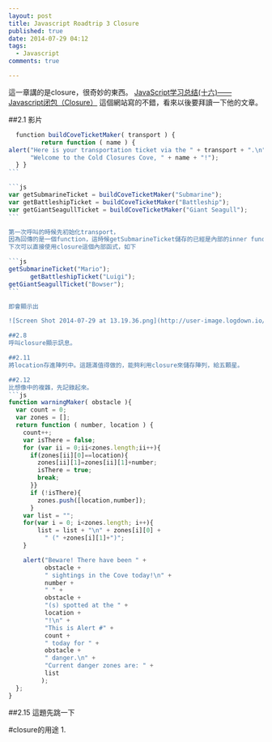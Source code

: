 ```yaml
---
layout: post
title: Javascript Roadtrip 3 Closure
published: true
date: 2014-07-29 04:12
tags:
  - Javascript
comments: true

---
```

這一章講的是closure，很奇妙的東西。
[JavaScript学习总结(十六)——Javascript闭包（Closure）](http://www.cnblogs.com/xdp-gacl/p/3703876.html)
這個網站寫的不錯，看來以後要拜讀一下他的文章。

##2.1 影片
```js
￼￼function buildCoveTicketMaker( transport ) {
         return function ( name ) {
alert("Here is your transportation ticket via the " + transport + ".\n" +
      "Welcome to the Cold Closures Cove, " + name + "!");
￼￼} }
```￼

```js￼
var getSubmarineTicket = buildCoveTicketMaker("Submarine");
var getBattleshipTicket = buildCoveTicketMaker("Battleship");
var getGiantSeagullTicket = buildCoveTicketMaker("Giant Seagull");
```￼

第一次呼叫的時候先初始化transport，
因為回傳的是一個function，這時候getSubmarineTicket儲存的已經是內部的inner function，又稱為closure。
下次可以直接使用closure這個內部函式，如下

```js￼
getSubmarineTicket("Mario");
￼￼￼￼￼￼getBattleshipTicket("Luigi");
getGiantSeagullTicket("Bowser");
```￼

即會顯示出

![Screen Shot 2014-07-29 at 13.19.36.png](http://user-image.logdown.io/user/6619/blog/6590/post/211815/AprhkyhjSF6LexQr6iGl_Screen%20Shot%202014-07-29%20at%2013.19.36.png)

##2.8
呼叫closure顯示訊息。

##2.11
將location存進陣列中。這題滿值得做的，能夠利用closure來儲存陣列，給五顆星。

##2.12
比想像中的複雜，先記錄起來。
```js
function warningMaker( obstacle ){
  var count = 0;
  var zones = [];
  return function ( number, location ) {
    count++;
    var isThere = false;
    for (var ii = 0;ii<zones.length;ii++){
      if(zones[ii][0]==location){
        zones[ii][1]=zones[ii][1]+number;
        isThere = true;
        break;
      }}
      if (!isThere){
        zones.push([location,number]);
      }
    var list = "";
    for(var i = 0; i<zones.length; i++){
        list = list + "\n" + zones[i][0] +
          " (" +zones[i][1]+")";
    }

    alert("Beware! There have been " +
          obstacle +
          " sightings in the Cove today!\n" +
          number +
          " " +
          obstacle +
          "(s) spotted at the " +
          location +
          "!\n" +
          "This is Alert #" +
          count +
          " today for " +
          obstacle +
          " danger.\n" +
          "Current danger zones are: " +
          list
         );
  };
}
```

##2.15
這題先跳一下

#closure的用途
1.
